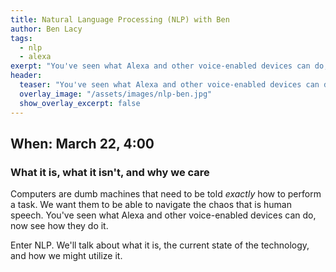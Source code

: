 ```yaml
---
title: Natural Language Processing (NLP) with Ben
author: Ben Lacy
tags:
  - nlp
  - alexa
exerpt: "You've seen what Alexa and other voice-enabled devices can do, now see how they do it."
header:
  teaser: "You've seen what Alexa and other voice-enabled devices can do, now see how they do it."
  overlay_image: "/assets/images/nlp-ben.jpg"
  show_overlay_excerpt: false
---
```


## When: March 22, 4:00

### What it is, what it isn't, and why we care

Computers are dumb machines that need to be told *exactly* how to perform a task. We want them to be able to navigate the chaos that is human speech. You've seen what Alexa and other voice-enabled devices can do, now see how they do it.

Enter NLP. We'll talk about what it is, the current state of the technology, and how we might utilize it.